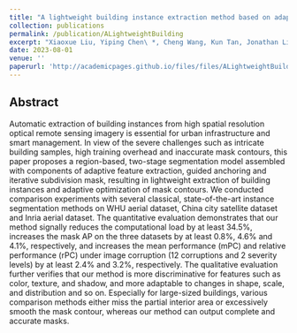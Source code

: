 ```yaml
---
title: "A lightweight building instance extraction method based on adaptive optimization of mask contour"
collection: publications
permalink: /publication/ALightweightBuilding
excerpt: "Xiaoxue Liu, Yiping Chen\ *, Cheng Wang, Kun Tan, Jonathan Li\ *<br/>International Journal of Applied Earth Observation and Geoinformation, August 2023<br/><img src='/images/ALightweightBuilding.jpg'>"
date: 2023-08-01
venue: ''
paperurl: 'http://academicpages.github.io/files/files/ALightweightBuilding.pdf'
---
```

## Abstract
Automatic extraction of building instances from high spatial resolution optical remote sensing imagery is essential for urban infrastructure and smart management. In view of the severe challenges such as intricate building samples, high training overhead and inaccurate mask contours, this paper proposes a region-based, two-stage segmentation model assembled with components of adaptive feature extraction, guided anchoring and iterative subdivision mask, resulting in lightweight extraction of building instances and adaptive optimization of mask contours. We conducted comparison experiments with several classical, state-of-the-art instance segmentation methods on WHU aerial dataset, China city satellite dataset and Inria aerial dataset. The quantitative evaluation demonstrates that our method signally reduces the computational load by at least 34.5%, increases the mask AP on the three datasets by at least 0.8%, 4.6% and 4.1%, respectively, and increases the mean performance (mPC) and relative performance (rPC) under image corruption (12 corruptions and 2 severity levels) by at least 2.4% and 3.2%, respectively. The qualitative evaluation further verifies that our method is more discriminative for features such as color, texture, and shadow, and more adaptable to changes in shape, scale, and distribution and so on. Especially for large-sized buildings, various comparison methods either miss the partial interior area or excessively smooth the mask contour, whereas our method can output complete and accurate masks.
